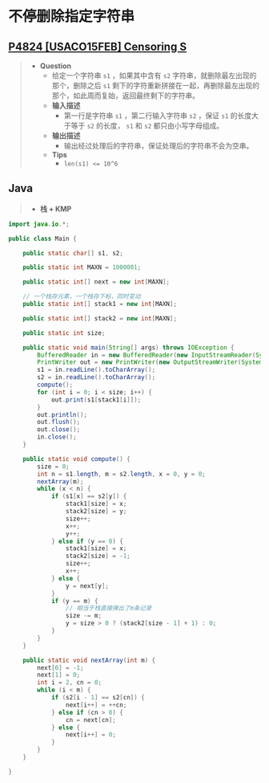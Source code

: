# 不停删除指定字符串

## [P4824 [USACO15FEB] Censoring S](https://www.luogu.com.cn/problem/P4824)

> - **Question**
>   - 给定一个字符串 `s1` ，如果其中含有 `s2` 字符串，就删除最左出现的那个，删除之后 `s1` 剩下的字符重新拼接在一起，再删除最左出现的那个，如此周而复始，返回最终剩下的字符串。
>   - **输入描述**
>     - 第一行是字符串 `s1` ，第二行输入字符串 `s2` ，保证 `s1` 的长度大于等于 `s2` 的长度， `s1` 和 `s2` 都只由小写字母组成。
>   - **输出描述**
>     - 输出经过处理后的字符串，保证处理后的字符串不会为空串。
>   - **Tips**
>     - `len(s1) <= 10^6`

## Java

> - **栈 + KMP**

```java
import java.io.*;

public class Main {

    public static char[] s1, s2;

    public static int MAXN = 1000001;

    public static int[] next = new int[MAXN];

    // 一个栈存元素，一个栈存下标，同时变动
    public static int[] stack1 = new int[MAXN];

    public static int[] stack2 = new int[MAXN];

    public static int size;

    public static void main(String[] args) throws IOException {
        BufferedReader in = new BufferedReader(new InputStreamReader(System.in));
        PrintWriter out = new PrintWriter(new OutputStreamWriter(System.out));
        s1 = in.readLine().toCharArray();
        s2 = in.readLine().toCharArray();
        compute();
        for (int i = 0; i < size; i++) {
            out.print(s1[stack1[i]]);
        }
        out.println();
        out.flush();
        out.close();
        in.close();
    }

    public static void compute() {
        size = 0;
        int n = s1.length, m = s2.length, x = 0, y = 0;
        nextArray(m);
        while (x < n) {
            if (s1[x] == s2[y]) {
                stack1[size] = x;
                stack2[size] = y;
                size++;
                x++;
                y++;
            } else if (y == 0) {
                stack1[size] = x;
                stack2[size] = -1;
                size++;
                x++;
            } else {
                y = next[y];
            }
            if (y == m) {
                // 相当于栈直接弹出了m条记录
                size -= m;
                y = size > 0 ? (stack2[size - 1] + 1) : 0;
            }
        }
    }

    public static void nextArray(int m) {
        next[0] = -1;
        next[1] = 0;
        int i = 2, cn = 0;
        while (i < m) {
            if (s2[i - 1] == s2[cn]) {
                next[i++] = ++cn;
            } else if (cn > 0) {
                cn = next[cn];
            } else {
                next[i++] = 0;
            }
        }
    }

}
```
